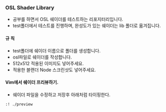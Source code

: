 ### OSL Shader Library
- 공부를 하면서 OSL 쉐이더를 테스트하는 리포지터리입니다.
- test폴더에서 테스트를 진행하며, 완성도가 있는 쉐이더는 lib 폴더로 옮겨집니다.

#### 규 칙
- test폴더에 쉐이더 이름으로 폴더를 생성합니다.
- osl파일로 쉐이더를 작성합니다.
- 512x512 적용된 이미지도 넣어주세요.
- 적용한 블랜더 Node 스크린샷도 넣어주세요.

#### Vim에서 쉐이더 프리뷰하기.
- 쉐이더 파일을 수정하고 저장후 아래처럼 타이핑한다.
```
:! ./preview
```
